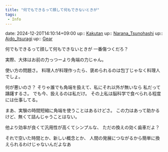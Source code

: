 ```yaml
---
title: "何でもできるって顔して何もできないときが"
tags:
 - Info
---
```


date: 2024-12-20T14:10:14+09:00
up:: [Kakutan](Bar/Novel/Nacaria/Kakutan.md)
up:: [Narana_Tsunohashi](Bar/Novel/Nacaria/Narana_Tsunohashi.md)
up:: [Aido_Itsuragi](Bar/Novel/Nacaria/Aido_Itsuragi.md)
up:: [Gear](Bar/Novel/Topics/Gear.md)

何でもできるって顔して何もできないときが
一番傷つくだろ？

実際、大体はお前の力っつーより角端の力じゃん。


使い方の問題さ。
料理人が料理作ったら、褒められるのは包丁じゃなく料理人でしょ。


何が悪いのさ？
そりゃ誰でも角端を扱えて、私にそれ以外が無いなら
私だって躊躇するさ。
でも今、扱えるのは私だけ。
その上私は脳科学で食べられる程度には仕事してる。

まあ、実験の時間短縮に角端を使うことはあるけどさ。
この力はあって助かるけど、無くて詰んじゃうことはない。

他より効率が良くて汎用性が高くてシンプルな、
ただの換えの効く歯車だよ？

それで空いた時間とか、新しい概念とか、
人間の発展につながるから簡単に換えられるわけじゃないんだよなあ
